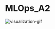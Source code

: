 # MLOps_A2
![visualization-gif]([link](https://github.com/talal02/MLOps_A2/blob/main/Visualization.gif))
